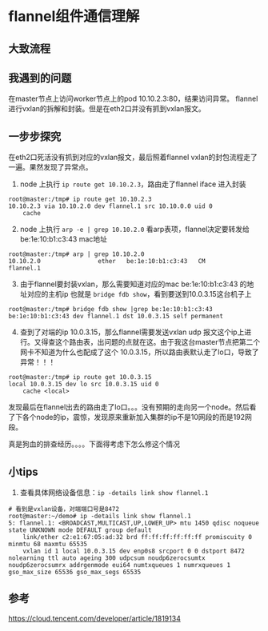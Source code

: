 # flannel组件通信理解
## 大致流程

## 我遇到的问题
在master节点上访问worker节点上的pod 10.10.2.3:80，结果访问异常。
flannel进行vxlan的拆解和封装。但是在eth2口并没有抓到vxlan报文。

## 一步步探究
在eth2口死活没有抓到对应的vxlan报文，最后照着flannel vxlan的封包流程走了一遍。果然发现了异常点。
1. node 上执行 `ip route get 10.10.2.3`，路由走了flannel iface 进入封装
```shell
root@master:/tmp# ip route get 10.10.2.3
10.10.2.3 via 10.10.2.0 dev flannel.1 src 10.10.0.0 uid 0
    cache
```
2. node 上执行 `arp -e | grep 10.10.2.0` 看arp表项，flannel决定要转发给be:1e:10:b1:c3:43 mac地址
```shell
root@master:/tmp# arp | grep 10.10.2.0
10.10.2.0                ether   be:1e:10:b1:c3:43   CM                    flannel.1
```
3. 由于flannel要封装vxlan，那么需要知道对应的mac be:1e:10:b1:c3:43 的地址对应的主机ip 也就是 `bridge fdb show`，看到要送到10.0.3.15这台机子上
```shell
root@master:/tmp# bridge fdb show |grep be:1e:10:b1:c3:43
be:1e:10:b1:c3:43 dev flannel.1 dst 10.0.3.15 self permanent
```

4. 查到了对端的ip 10.0.3.15，那么flannel需要发送vxlan udp 报文这个ip上进行。又得查这个路由表，出问题的点就在这。由于我这台master节点把第二个网卡不知道为什么也配成了这个 10.0.3.15，所以路由表默认走了lo口，导致了异常！！！
```shell
root@master:/tmp# ip route get 10.0.3.15
local 10.0.3.15 dev lo src 10.0.3.15 uid 0
    cache <local>
```

发现最后在flannel出去的路由走了lo口。。。没有预期的走向另一个node。然后看了下各个node的ip，震惊，发现原来重新加入集群的ip不是10网段的而是192网段。 

真是狗血的排查经历。。。。下面得考虑下怎么修这个情况

## 小tips
1. 查看具体网络设备信息：`ip -details link show flannel.1`
```shell
# 看到是vxlan设备，对端端口号是8472
root@master:~/demo# ip -details link show flannel.1
5: flannel.1: <BROADCAST,MULTICAST,UP,LOWER_UP> mtu 1450 qdisc noqueue state UNKNOWN mode DEFAULT group default
    link/ether c2:e1:67:05:ad:32 brd ff:ff:ff:ff:ff:ff promiscuity 0 minmtu 68 maxmtu 65535
    vxlan id 1 local 10.0.3.15 dev enp0s8 srcport 0 0 dstport 8472 nolearning ttl auto ageing 300 udpcsum noudp6zerocsumtx noudp6zerocsumrx addrgenmode eui64 numtxqueues 1 numrxqueues 1 gso_max_size 65536 gso_max_segs 65535
```



## 参考
https://cloud.tencent.com/developer/article/1819134   